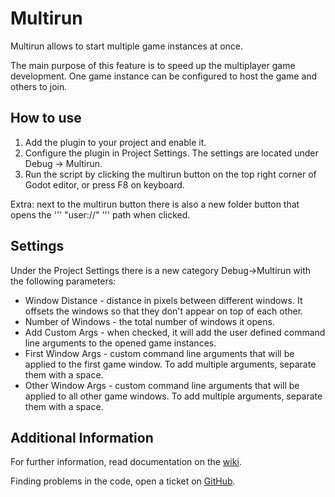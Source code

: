 # Multirun

Multirun allows to start multiple game instances at once.

The main purpose of this feature is to speed up the multiplayer game development. One game instance can be configured to host the game and others to join.

## How to use

1. Add the plugin to your project and enable it.
2. Configure the plugin in Project Settings. The settings are located under Debug -> Multirun.
3. Run the script by clicking the multirun button on the top right corner of Godot editor, or press F8 on keyboard.

Extra: next to the multirun button there is also a new folder button that opens the ''' "user://" ''' path when clicked.

## Settings

Under the Project Settings there is a new category Debug->Multirun with the following parameters:
* Window Distance - distance in pixels between different windows. It offsets the windows so that they don't appear on top of each other.
* Number of Windows - the total number of windows it opens.
* Add Custom Args - when checked, it will add the user defined command line arguments to the opened game instances.
* First Window Args - custom command line arguments that will be applied to the first game window. To add multiple arguments, separate them with a space.
* Other Window Args - custom command line arguments that will be applied to all other game windows. To add multiple arguments, separate them with a space.

## Additional Information

For further information, read documentation on the [wiki](https://github.com/zmarcos/godothreadpool/wiki).

Finding problems in the code, open a ticket on [GitHub](https://github.com/zmarcos/godothreadpool/issues).
